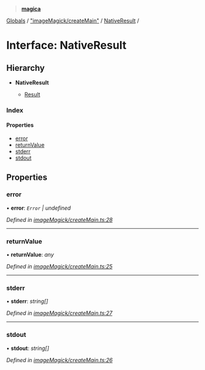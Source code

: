 > **[magica](../README.md)**

[Globals](../README.md) / ["imageMagick/createMain"](../modules/_imagemagick_createmain_.md) / [NativeResult](_imagemagick_createmain_.nativeresult.md) /

# Interface: NativeResult

## Hierarchy

* **NativeResult**

  * [Result](_types_.result.md)

### Index

#### Properties

* [error](_imagemagick_createmain_.nativeresult.md#error)
* [returnValue](_imagemagick_createmain_.nativeresult.md#returnvalue)
* [stderr](_imagemagick_createmain_.nativeresult.md#stderr)
* [stdout](_imagemagick_createmain_.nativeresult.md#stdout)

## Properties

###  error

• **error**: *`Error` | undefined*

*Defined in [imageMagick/createMain.ts:28](https://github.com/cancerberoSgx/magica/blob/825f829/src/imageMagick/createMain.ts#L28)*

___

###  returnValue

• **returnValue**: *any*

*Defined in [imageMagick/createMain.ts:25](https://github.com/cancerberoSgx/magica/blob/825f829/src/imageMagick/createMain.ts#L25)*

___

###  stderr

• **stderr**: *string[]*

*Defined in [imageMagick/createMain.ts:27](https://github.com/cancerberoSgx/magica/blob/825f829/src/imageMagick/createMain.ts#L27)*

___

###  stdout

• **stdout**: *string[]*

*Defined in [imageMagick/createMain.ts:26](https://github.com/cancerberoSgx/magica/blob/825f829/src/imageMagick/createMain.ts#L26)*